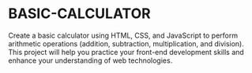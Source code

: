 # BASIC-CALCULATOR
Create a basic calculator using HTML, CSS, and JavaScript to perform arithmetic operations (addition, subtraction, multiplication, and division). This project will help you practice your front-end development skills and enhance your understanding of web technologies.
